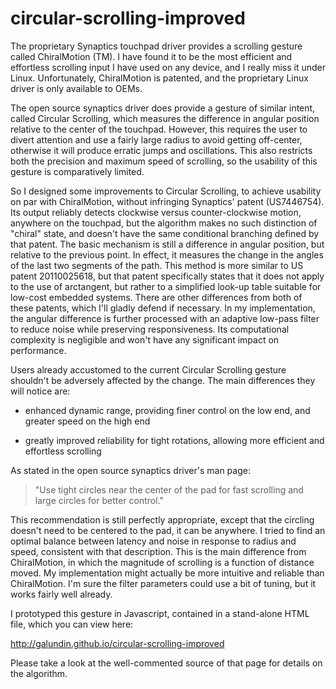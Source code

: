 circular-scrolling-improved
===========================

The proprietary Synaptics touchpad driver provides a scrolling gesture called ChiralMotion (TM). I have found it to be the most efficient and effortless scrolling input I have used on any device, and I really miss it under Linux. Unfortunately, ChiralMotion is patented, and the proprietary Linux driver is only available to OEMs.

The open source synaptics driver does provide a gesture of similar intent, called Circular Scrolling, which measures the difference in angular position relative to the center of the touchpad. However, this requires the user to divert attention and use a fairly large radius to avoid getting off-center, otherwise it will produce erratic jumps and oscillations. This also restricts both the precision and maximum speed of scrolling, so the usability of this gesture is comparatively limited.

So I designed some improvements to Circular Scrolling, to achieve usability on par with ChiralMotion, without infringing Synaptics' patent (US7446754). Its output reliably detects clockwise versus counter-clockwise motion, anywhere on the touchpad, but the algorithm makes no such distinction of "chiral" state, and doesn't have the same conditional branching defined by that patent. The basic mechanism is still a difference in angular position, but relative to the previous point. In effect, it measures the change in the angles of the last two segments of the path. This method is more similar to US patent 20110025618, but that patent specifically states that it does not apply to the use of arctangent, but rather to a simplified look-up table suitable for low-cost embedded systems. There are other differences from both of these patents, which I'll gladly defend if necessary. In my implementation, the angular difference is further processed with an adaptive low-pass filter to reduce noise while preserving responsiveness. Its computational complexity is negligible and won't have any significant impact on performance.

Users already accustomed to the current Circular Scrolling gesture shouldn't be adversely affected by the change. The main differences they will notice are:

* enhanced dynamic range, providing finer control
 on the low end, and greater speed on the high end

* greatly improved reliability for tight rotations, 
 allowing more efficient and effortless scrolling

As stated in the open source synaptics driver's man page:

> "Use tight circles near the center of the pad for 
> fast scrolling and large circles for better control."

This recommendation is still perfectly appropriate, except that the circling doesn't need to be centered to the pad, it can be anywhere. I tried to find an optimal balance between latency and noise in response to radius and speed, consistent with that description. This is the main difference from ChiralMotion, in which the magnitude of scrolling is a function of distance moved. My implementation might actually be more intuitive and reliable than ChiralMotion. I'm sure the filter parameters could use a bit of tuning, but it works fairly well already.

I prototyped this gesture in Javascript, contained in a stand-alone HTML file, which you can view here:

http://galundin.github.io/circular-scrolling-improved

Please take a look at the well-commented source of that page for details on the algorithm.
